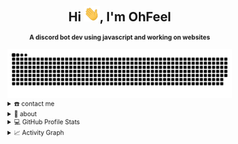 <div align="center">
<h1 align="center">Hi <img width="35" src="https://github.com/1999AZZAR/1999AZZAR/blob/main/resources/img/waving.gif">, I'm OhFeel</h1>
<h4 align="center">A discord bot dev using javascript and working on websites</h4>
</div>

<div align="center">
  <a href="https://1999azzar.github.io/ohfeel/">
  <img  src="https://github.com/1999AZZAR/1999AZZAR/blob/main/resources/img/grid-snake.svg"
       alt="snake" /></a>
</div>

<details>
  <summary>☎️ contact me</summary>
<div>
  <samp>
    <h2 align="center"> you can reach me by:</h2>
    
  <p align="center">
      <a href="https://instagram.com/mats.dh_" target="blank"><img align="center"
         src="https://img.shields.io/badge/instagram-%23E4405F.svg?style=for-the-badge&logo=Instagram&logoColor=white"
         alt="azzar" height="30"/></a>
      <a href="https://twitter.com/ohfeeel" target="blank"><img align="center"
         src="https://img.shields.io/badge/twitter-1DA1F2.svg?style=for-the-badge&logo=twitter&logoColor=white"
         alt="azzar" height="30"/></a>
      <br>
    </p>
  </samp>
</div>
  
</details>

<details>
  <summary>🧮 about</summary>
<div>
  
<h2 align="center">🧮 About this Account</h2>
 <p align="center">
  <a href="github.com/ohfeel" target="blank"><img align="center" 
     src="https://badges.pufler.dev/visits/ohfeel/ohfeel?style=for-the-badge&color=e74c3c&logo=github&label=Spying+Counter"
     alt="spying counter" /></a>
  <a href="github.com/ohfeel" target="blank"><img align="center" 
     src="https://badges.pufler.dev/years/ohfeel/?style=for-the-badge&color=27a4fb&logo=github&label=Account+Age"
     alt="account age" /></a>
  </p>
  <p align="center">
  <a href="github.com/1999AZZAR" target="blank"><img align="center" 
     src="https://badges.pufler.dev/updated/ohfeel/ohfeel?style=for-the-badge&color=ff00b4&logo=github&label=Profile+Updated"
     alt="updated" /></a>
  <a href="github.com/1999AZZAR" target="blank"><img align="center" 
     src="https://badges.pufler.dev/repos/ohfeel/?style=for-the-badge&color=251ee7&logo=github&label=Public+Repos"
     alt="repos" /></a>
 </p>
</div>
</details>


<details> 
  <summary>💻 GitHub Profile Stats</summary>
  <div>
    <h2 align="center"> 📊 Github stats </h2>
      <br/>
        <p align="center">
          <a href="https://github.com/ohfeel/">
          <img src="https://github-readme-stats.vercel.app/api/top-langs/?username=ohfeel&langs_count=6&theme=tokyonight&layout=compact&hide_border=true" alt="ohfeel :: Top Langs" /></a>
        </p>
        <p align="center">
          <a href="https://github.com/ohfeel/">
          <img width="49.5%" src="https://github-readme-stats.vercel.app/api?username=ohfeel&show_icons=true&theme=tokyonight&hide_border=true" />
          <img width="49.5%" src="https://github-readme-streak-stats.herokuapp.com/?user=ohfeel&theme=tokyonight&hide_border=true" />
          </a>
       </p>
     <br>
  </div>    
</details>

<details>
  <summary>📈 Activity Graph</summary>
  <br/>
  <h2 align="center"> my current activity </h2>
<a href="https://github.com/ashutosh00710/github-readme-activity-graph"><img alt="ohfeel's Activity Graph" src="https://activity-graph.herokuapp.com/graph/?username=ohfeel&bg_color=000&color=fff&line=00E676&point=fff&hide_border=true" /></a>
</details>
